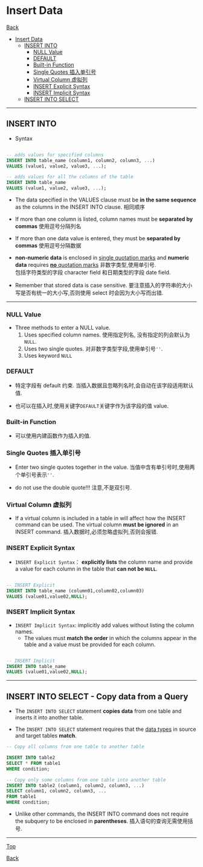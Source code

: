 # Insert Data

[Back](../index.md)

- [Insert Data](#insert-data)
  - [INSERT INTO](#insert-into)
    - [NULL Value](#null-value)
    - [DEFAULT](#default)
    - [Built-in Function](#built-in-function)
    - [Single Quotes 插入单引号](#single-quotes-插入单引号)
    - [Virtual Column 虚拟列](#virtual-column-虚拟列)
    - [INSERT Explicit Syntax](#insert-explicit-syntax)
    - [INSERT Implicit Syntax](#insert-implicit-syntax)
  - [INSERT INTO SELECT](#insert-into-select---copy-data-from-a-query)

---

## INSERT INTO

- Syntax

```SQL

-- adds values for specified columns
INSERT INTO table_name (column1, column2, column3, ...)
VALUES (value1, value2, value3, ...);

-- adds values for all the columns of the table
INSERT INTO table_name
VALUES (value1, value2, value3, ...);

```

- The data specified in the VALUES clause must be **in the same sequence** as the columns in the INSERT INTO clause. 相同顺序

- If more than one column is listed, column names must be **separated by commas** 使用逗号分隔列名

- If more than one data value is entered, they must be **separated by commas** 使用逗号分隔数据

- **non-numeric data** is enclosed in <u>single quotation marks</u> and **numeric data** requires <u>**no** quotation marks</u> 非数字类型,使用单引号.<br>包括字符类型的字段 character field 和日期类型的字段 date field.

- Remember that stored data is case sensitive. 要注意插入的字符串的大小写是否有统一的大小写,否则使用 select 时会因为大小写而出错.

---

### NULL Value

- Three methods to enter a NULL value.
  1. Uses specified column names. 使用指定列名, 没有指定的列会默认为`NULL`.
  2. Uses two single quotes. 对非数字类型字段,使用单引号`''`.
  3. Uses keyword `NULL`

### DEFAULT

- 特定字段有 default 约束. 当插入数据且忽略列名时,会自动在该字段适用默认值.

- 也可以在插入时,使用关键字`DEFAULT`关键字作为该字段的值 value.

### Built-in Function

- 可以使用内建函数作为插入的值.

### Single Quotes 插入单引号

- Enter two single quotes together in the value. 当值中含有单引号时,使用两个单引号表示`''`.

- do not use the double quote!!! 注意,不是双引号.

### Virtual Column 虚拟列

- If a virtual column is included in a table in will affect how the INSERT command can be used. The virtual column **must be ignored** in an INSERT command. 插入数据时,必须忽略虚拟列,否则会报错.

### INSERT Explicit Syntax

- `INSERT Explicit Syntax`： **explicitly lists** the column name and provide a value for each column in the table that **can not be `NULL`**.

```sql

-- INSERT Explicit
INSERT INTO table_name (column01,column02,column03)
VALUES (value01,value02,NULL);

```

### INSERT Implicit Syntax

- `INSERT Implicit Syntax`: implicitly add values without listing the column names.
  - The values must **match the order** in which the columns appear in the table and a value must be provided for each column.

```sql

-- INSERT Implicit
INSERT INTO table_name
VALUES (value01,value02,NULL);

```

---

## INSERT INTO SELECT - Copy data from a Query

- The `INSERT INTO SELECT` statement **copies data** from one table and inserts it into another table.

- The `INSERT INTO SELECT` statement requires that the <u>data types</u> in source and target tables **match**.

```sql
-- Copy all columns from one table to another table

INSERT INTO table2
SELECT * FROM table1
WHERE condition;

-- Copy only some columns from one table into another table
INSERT INTO table2 (column1, column2, column3, ...)
SELECT column1, column2, column3, ...
FROM table1
WHERE condition;

```

- Unlike other commands, the INSERT INTO command does not require the subquery to be enclosed in **parentheses**. 插入语句的查询无需使用括号.

---

[Top](#insert-data)

[Back](../index.md)
